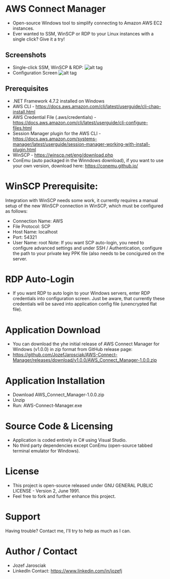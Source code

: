 # AWS Connect Manager
- Open-source Windows tool to simplify connecting to Amazon AWS EC2 instances. 
- Ever wanted to SSM, WinSCP or RDP to your Linux instances with a single click? Give it a try!

## Screenshots
- Single-click SSM, WinSCP & RDP:
 ![alt tag](https://i.imgur.com/HIsf3Qr.png)
- Configuration Screen
 ![alt tag](https://i.imgur.com/cDXhYPC.png)

## Prerequisites
- .NET Framework 4.7.2 installed on Windows
- AWS CLI - https://docs.aws.amazon.com/cli/latest/userguide/cli-chap-install.html
- AWS Credential File (.aws/credentials) - https://docs.aws.amazon.com/cli/latest/userguide/cli-configure-files.html
- Session Manager plugin for the AWS CLI - https://docs.aws.amazon.com/systems-manager/latest/userguide/session-manager-working-with-install-plugin.html
- WinSCP - https://winscp.net/eng/download.php
- ConEmu (auto packaged in the Winndows download), if you want to use your own version, download here: https://conemu.github.io/

# WinSCP Prerequisite:
Integration with WinSCP needs some work, it currently requires a manual setup of the new WinSCP connection in WinSCP, which must be configured as follows: 
- Connection Name: AWS
- File Protocol: SCP
- Host Name: localhost
- Port: 54321
- User Name: root
Note: If you want SCP auto-login, you need to configure advanced settings and under SSH / Authentication, configure the path to your private key PPK file (also needs to be concigured on the server.

# RDP Auto-Login
- If you want RDP to auto login to your Windows servers, enter RDP credentials into configuration screen. Just be aware, that currently these credentials will be saved into application config file (unencrypted flat file).

# Application Download
- You can download the yhe initial release of AWS Connect Manager for Windows (v1.0.0) in zip format from GitHub release page:
- https://github.com/JozefJarosciak/AWS-Connect-Manager/releases/download/v1.0.0/AWS_Connect_Manager-1.0.0.zip

# Application Installation
- Download AWS_Connect_Manager-1.0.0.zip
- Unzip
- Run: AWS-Connect-Manager.exe

# Source Code & Licensing
- Application is coded entirely in C# using Visual Studio. 
- No third party dependencies except ConEmu (open-source tabbed terminal emulator for Windows). 

# License
- This project is open-source released under GNU GENERAL PUBLIC LICENSE - Version 2, June 1991.
- Feel free to fork and further enhance this project.

# Support
Having trouble? Contact me, I'll try to help as much as I can.

# Author / Contact
- Jozef Jarosciak 
- LinkedIn Contact: https://www.linkedin.com/in/jozefj
